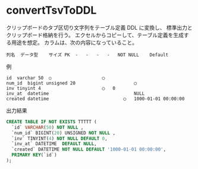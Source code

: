 # convertTsvToDDL

クリップボードのタブ区切り文字列をテーブル定義 DDL に変換し、
標準出力とクリップボード格納を行う。
エクセルからコピーして、テーブル定義を生成する用途を想定。
カラムは、次の内容になっていること。
```tsv
列名	データ型	サイズ	PK	-	-	-	-	NOT NULL	Default
```

例
```tsv
id	varchar	50	○					◯	
num_id	bigint unsigned	20						◯	
inv	tinyint	4						◯	0
inv_at	datetime								NULL
created	datetime							◯	1000-01-01 00:00:00
```


出力結果

```sql
CREATE TABLE IF NOT EXISTS TTTTT (
  `id` VARCHAR(50) NOT NULL ,
  `num_id` BIGINT(20) UNSIGNED NOT NULL ,
  `inv` TINYINT(4) NOT NULL DEFAULT 0,
  `inv_at` DATETIME  DEFAULT NULL,
  `created` DATETIME NOT NULL DEFAULT '1000-01-01 00:00:00',
  PRIMARY KEY(`id`)
);
```
